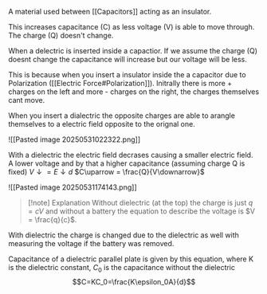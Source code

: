 
A material used between [[Capacitors]] acting as an insulator. 

This increases capacitance (C) as less voltage (V) is able to move through. The charge (Q) doesn't change. 

When a delectric is inserted inside a capactior. If we assume the charge (Q) doesnt change the capacitance will increase but our voltage  will be less. 

This is because when you insert a insulator inside the a capacitor due to Polarization ([[Electric Force#Polarization]]). Initrally there is more + charges on the left and more - charges on the right, the charges themselves cant move.

When you insert a dialectric the opposite charges are able to arangle themselves to a electric field opposite to the orignal one.

![[Pasted image 20250531022322.png]]

With a dielectric the electric field decrases causing a smaller electric field. A lower voltage and by that a higher capacitance (assuming charge Q is fixed)
$V\downarrow = E\downarrow d$
$C\uparrow = \frac{Q}{V\downarrow}$

![[Pasted image 20250531174143.png]]
>[!note] Explanation
Without dielectric (at the top) the charge is just $q = cV$ and without a battery the equation to describe the voltage is $V = \frac{q}{c}$.
>
With dielectric the charge is changed due to the dielectric as well with measuring the voltage if the battery was removed.

Capacitance of a dielectric parallel plate is given by this equation, where K is the dielectric constant, $C_0$ is the capacitance without the dielectric 
$$C=KC_0=\frac{K\epsilon_0A}{d}$$


